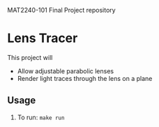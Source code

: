MAT2240-101 Final Project repository

# Lens Tracer
This project will 
- Allow adjustable parabolic lenses
- Render light traces through the lens on a plane

## Usage
1. To run: `make run`
 
